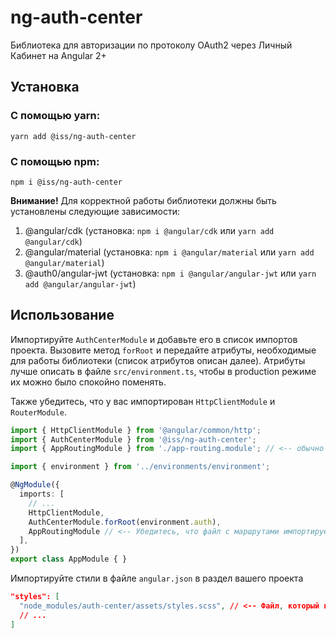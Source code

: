 # ng-auth-center

Библиотека для авторизации по протоколу OAuth2 через Личный Кабинет на Angular 2+

## Установка

### С помощью yarn:

`yarn add @iss/ng-auth-center`

### С помощью npm:

`npm i @iss/ng-auth-center`

**Внимание!** Для корректной работы библиотеки должны быть установлены следующие зависимости:
1. @angular/cdk (установка: `npm i @angular/cdk` или `yarn add @angular/cdk`)
2. @angular/material (установка: `npm i @angular/material` или `yarn add @angular/material`)
3. @auth0/angular-jwt (установка: `npm i @angular/angular-jwt` или `yarn add @angular/angular-jwt`)

## Использование

Импортируйте `AuthCenterModule` и добавьте его в список импортов проекта. Вызовите метод `forRoot` и передайте атрибуты, необходимые для работы библиотеки (список атрибутов описан далее). Атрибуты лучше описать в файле `src/environment.ts`, чтобы в production режиме их можно было спокойно поменять.

Также убедитесь, что у вас импортирован `HttpClientModule` и `RouterModule`.

``` typescript
import { HttpClientModule } from '@angular/common/http';
import { AuthCenterModule } from '@iss/ng-auth-center';
import { AppRoutingModule } from './app-routing.module'; // <-- обычно файл с импортом RouterModule и маршрутами лежит отдельно от основного модуля.

import { environment } from '../environments/environment';

@NgModule({
  imports: [
    // ...  
    HttpClientModule,
    AuthCenterModule.forRoot(environment.auth),
    AppRoutingModule // <-- Убедитесь, что файл с маршрутами импортируется ПОСЛЕ модуля AuthCenterModule.
  ],
})
export class AppModule { }

```

Импортируйте стили в файле `angular.json` в раздел вашего проекта
``` json
"styles": [
  "node_modules/auth-center/assets/styles.scss", // <-- Файл, который необходимо импортировать
  // ...
]
```